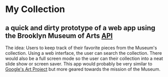 My Collection
==============

## a quick and dirty prototype of a web app using the Brooklyn Museum of Arts [API](http://www.brooklynmuseum.org/opencollection/api/)

The idea: Users to keep track of their favorite pieces from the Museum's collection. Using a web interface, the user can search the collection. There would also be a full screen mode so the user can their collection into a neat slide show or screen saver. This app would probably be very similar to [Google's Art Project](http://www.google.com/culturalinstitute/project/art-project) but more geared towards the mission of the Museum.